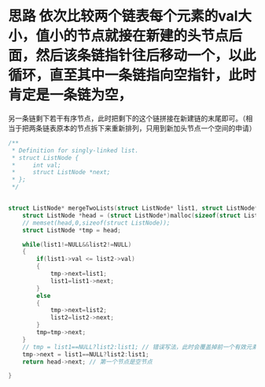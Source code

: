 # 思路 依次比较两个链表每个元素的val大小，值小的节点就接在新建的头节点后面，然后该条链指针往后移动一个，以此循环，直至其中一条链指向空指针，此时肯定是一条链为空，
另一条链剩下若干有序节点，此时把剩下的这个链拼接在新建链的末尾即可。（相当于把两条链表原本的节点拆下来重新排列，只用到新加头节点一个空间的申请）
```c
/**
 * Definition for singly-linked list.
 * struct ListNode {
 *     int val;
 *     struct ListNode *next;
 * };
 */


struct ListNode* mergeTwoLists(struct ListNode* list1, struct ListNode* list2){ // 时间复杂度O(m+n)
    struct ListNode *head = (struct ListNode*)malloc(sizeof(struct ListNode)); // 哨兵节点，方便返回头节点
    // memset(head,0,sizeof(struct ListNode));
    struct ListNode *tmp = head;

    while(list1!=NULL&&list2!=NULL)
    {
        if(list1->val <= list2->val)
        {
            tmp->next=list1;
            list1=list1->next;
        }
        else
        {
            tmp->next=list2;
            list2=list2->next;
        }
        tmp=tmp->next;
    }
    // tmp = list1==NULL?list2:list1; // 错误写法，此时会覆盖掉前一个有效元素
    tmp->next = list1==NULL?list2:list1;
    return head->next; // 第一个节点是空节点

}
```

